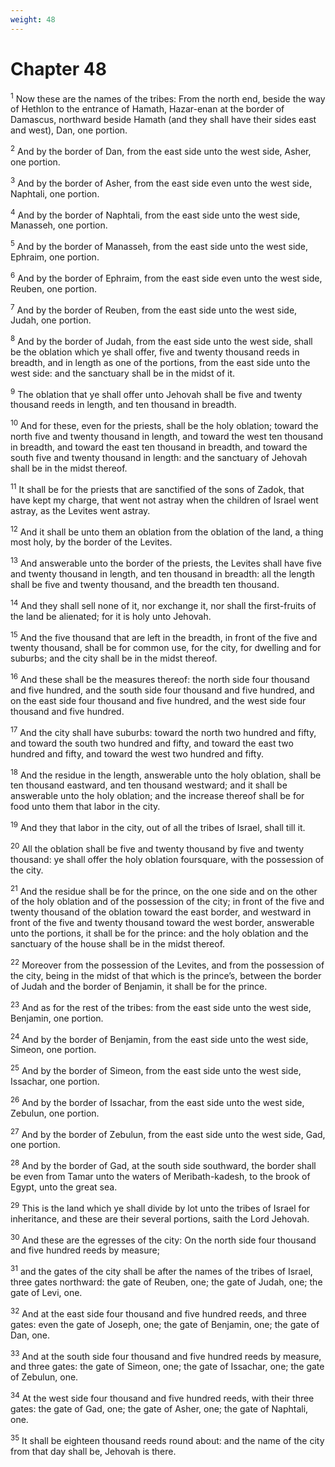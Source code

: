 ```yaml
---
weight: 48
---
```


# Chapter 48

<sup>1</sup> Now these are the names of the tribes: From the north end, beside the way of Hethlon to the entrance of Hamath, Hazar-enan at the border of Damascus, northward beside Hamath (and they shall have their sides east and west), Dan, one portion. 

<sup>2</sup> And by the border of Dan, from the east side unto the west side, Asher, one portion. 

<sup>3</sup> And by the border of Asher, from the east side even unto the west side, Naphtali, one portion. 

<sup>4</sup> And by the border of Naphtali, from the east side unto the west side, Manasseh, one portion. 

<sup>5</sup> And by the border of Manasseh, from the east side unto the west side, Ephraim, one portion. 

<sup>6</sup> And by the border of Ephraim, from the east side even unto the west side, Reuben, one portion. 

<sup>7</sup> And by the border of Reuben, from the east side unto the west side, Judah, one portion. 

<sup>8</sup> And by the border of Judah, from the east side unto the west side, shall be the oblation which ye shall offer, five and twenty thousand reeds in breadth, and in length as one of the portions, from the east side unto the west side: and the sanctuary shall be in the midst of it. 

<sup>9</sup> The oblation that ye shall offer unto Jehovah shall be five and twenty thousand reeds in length, and ten thousand in breadth. 

<sup>10</sup> And for these, even for the priests, shall be the holy oblation; toward the north five and twenty thousand in length, and toward the west ten thousand in breadth, and toward the east ten thousand in breadth, and toward the south five and twenty thousand in length: and the sanctuary of Jehovah shall be in the midst thereof. 

<sup>11</sup> It shall be for the priests that are sanctified of the sons of Zadok, that have kept my charge, that went not astray when the children of Israel went astray, as the Levites went astray. 

<sup>12</sup> And it shall be unto them an oblation from the oblation of the land, a thing most holy, by the border of the Levites. 

<sup>13</sup> And answerable unto the border of the priests, the Levites shall have five and twenty thousand in length, and ten thousand in breadth: all the length shall be five and twenty thousand, and the breadth ten thousand. 

<sup>14</sup> And they shall sell none of it, nor exchange it, nor shall the first-fruits of the land be alienated; for it is holy unto Jehovah. 

<sup>15</sup> And the five thousand that are left in the breadth, in front of the five and twenty thousand, shall be for common use, for the city, for dwelling and for suburbs; and the city shall be in the midst thereof. 

<sup>16</sup> And these shall be the measures thereof: the north side four thousand and five hundred, and the south side four thousand and five hundred, and on the east side four thousand and five hundred, and the west side four thousand and five hundred. 

<sup>17</sup> And the city shall have suburbs: toward the north two hundred and fifty, and toward the south two hundred and fifty, and toward the east two hundred and fifty, and toward the west two hundred and fifty. 

<sup>18</sup> And the residue in the length, answerable unto the holy oblation, shall be ten thousand eastward, and ten thousand westward; and it shall be answerable unto the holy oblation; and the increase thereof shall be for food unto them that labor in the city. 

<sup>19</sup> And they that labor in the city, out of all the tribes of Israel, shall till it. 

<sup>20</sup> All the oblation shall be five and twenty thousand by five and twenty thousand: ye shall offer the holy oblation foursquare, with the possession of the city. 

<sup>21</sup> And the residue shall be for the prince, on the one side and on the other of the holy oblation and of the possession of the city; in front of the five and twenty thousand of the oblation toward the east border, and westward in front of the five and twenty thousand toward the west border, answerable unto the portions, it shall be for the prince: and the holy oblation and the sanctuary of the house shall be in the midst thereof. 

<sup>22</sup> Moreover from the possession of the Levites, and from the possession of the city, being in the midst of that which is the prince’s, between the border of Judah and the border of Benjamin, it shall be for the prince. 

<sup>23</sup> And as for the rest of the tribes: from the east side unto the west side, Benjamin, one portion. 

<sup>24</sup> And by the border of Benjamin, from the east side unto the west side, Simeon, one portion. 

<sup>25</sup> And by the border of Simeon, from the east side unto the west side, Issachar, one portion. 

<sup>26</sup> And by the border of Issachar, from the east side unto the west side, Zebulun, one portion. 

<sup>27</sup> And by the border of Zebulun, from the east side unto the west side, Gad, one portion. 

<sup>28</sup> And by the border of Gad, at the south side southward, the border shall be even from Tamar unto the waters of Meribath-kadesh, to the brook of Egypt, unto the great sea. 

<sup>29</sup> This is the land which ye shall divide by lot unto the tribes of Israel for inheritance, and these are their several portions, saith the Lord Jehovah. 

<sup>30</sup> And these are the egresses of the city: On the north side four thousand and five hundred reeds by measure; 

<sup>31</sup> and the gates of the city shall be after the names of the tribes of Israel, three gates northward: the gate of Reuben, one; the gate of Judah, one; the gate of Levi, one. 

<sup>32</sup> And at the east side four thousand and five hundred reeds, and three gates: even the gate of Joseph, one; the gate of Benjamin, one; the gate of Dan, one. 

<sup>33</sup> And at the south side four thousand and five hundred reeds by measure, and three gates: the gate of Simeon, one; the gate of Issachar, one; the gate of Zebulun, one. 

<sup>34</sup> At the west side four thousand and five hundred reeds, with their three gates: the gate of Gad, one; the gate of Asher, one; the gate of Naphtali, one. 

<sup>35</sup> It shall be eighteen thousand reeds round about: and the name of the city from that day shall be, Jehovah is there. 

